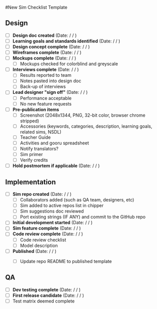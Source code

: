 #New Sim Checklist Template

## Design
- [ ] **Design doc created** (Date: / / ) 
- [ ] **Learning goals and standards identified** (Date: / / )
- [ ] **Design concept complete**  (Date: / / )
- [ ] **Wireframes complete** (Date: / / ) 
- [ ] **Mockups complete** (Date: / / ) 
  - [ ] Mockups checked for colorblind and greyscale
- [ ] **Interviews complete** (Date: / / ) 
  - [ ] Results reported to team
  - [ ] Notes pasted into design doc
  - [ ] Back-up of interviews
- [ ] **Lead designer "sign off"** (Date: / / ) 
  - [ ] Performance acceptable
  - [ ] No new feature requests
- [ ] **Pre-publication items** 
  - [ ] Screenshot (2048x1344, PNG, 32-bit color, browser chrome stripped)
  - [ ] Accessories (keywords, categories, description, learning goals, related sims, NSDL)
  - [ ] Teacher Guide
  - [ ] Activities and gooru spreadsheet
  - [ ] Notify translators?
  - [ ] Sim primer
  - [ ] Verify credits
- [ ] **Hold postmortem if applicable** (Date: / / ) 

## Implementation
- [ ] **Sim repo created** (Date: / / ) 
  - [ ] Collaborators added (such as QA team, designers, etc) 
  - [ ] Sim added to active repos list in chipper
  - [ ] Sim suggestions doc reviewed
  - [ ] Port existing strings (IF ANY) and commit to the GitHub repo
- [ ] **Initial development started** (Date: / / )
- [ ] **Sim feature complete** (Date: / / ) 
- [ ] **Code review complete** (Date: / / ) 
  - [ ] Code review checklist
  - [ ] Model description 
- [ ] **Published** (Date: / / ) 
  - [ ] Update repo README to published template


## QA
- [ ] **Dev testing complete** (Date: / / ) 
- [ ] **First release candidate** (Date: / / ) 
 - [ ] Test matrix deemed complete
